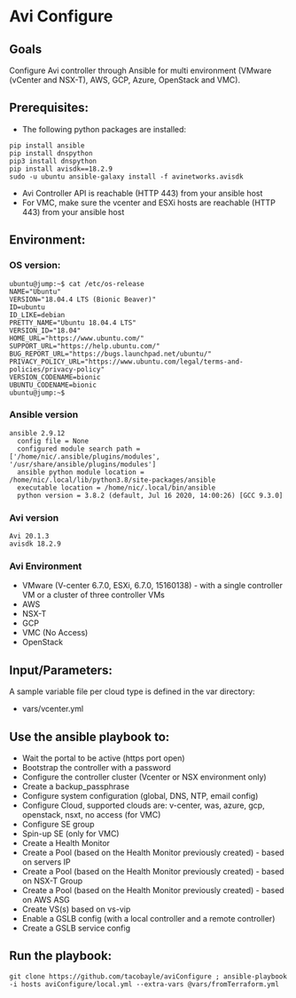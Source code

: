 # Avi Configure

## Goals
Configure Avi controller through Ansible for multi environment (VMware (vCenter and NSX-T), AWS, GCP, Azure, OpenStack and VMC).

## Prerequisites:
- The following python packages are installed:
```
pip install ansible
pip install dnspython
pip3 install dnspython
pip install avisdk==18.2.9
sudo -u ubuntu ansible-galaxy install -f avinetworks.avisdk
```
- Avi Controller API is reachable (HTTP 443) from your ansible host
- For VMC, make sure the vcenter and ESXi hosts are reachable (HTTP 443) from your ansible host

## Environment:

### OS version:

```
ubuntu@jump:~$ cat /etc/os-release
NAME="Ubuntu"
VERSION="18.04.4 LTS (Bionic Beaver)"
ID=ubuntu
ID_LIKE=debian
PRETTY_NAME="Ubuntu 18.04.4 LTS"
VERSION_ID="18.04"
HOME_URL="https://www.ubuntu.com/"
SUPPORT_URL="https://help.ubuntu.com/"
BUG_REPORT_URL="https://bugs.launchpad.net/ubuntu/"
PRIVACY_POLICY_URL="https://www.ubuntu.com/legal/terms-and-policies/privacy-policy"
VERSION_CODENAME=bionic
UBUNTU_CODENAME=bionic
ubuntu@jump:~$
```

### Ansible version

```
ansible 2.9.12
  config file = None
  configured module search path = ['/home/nic/.ansible/plugins/modules', '/usr/share/ansible/plugins/modules']
  ansible python module location = /home/nic/.local/lib/python3.8/site-packages/ansible
  executable location = /home/nic/.local/bin/ansible
  python version = 3.8.2 (default, Jul 16 2020, 14:00:26) [GCC 9.3.0]
```

### Avi version

```
Avi 20.1.3
avisdk 18.2.9
```

### Avi Environment

- VMware (V-center 6.7.0, ESXi, 6.7.0, 15160138) - with a single controller VM or a cluster of three controller VMs
- AWS
- NSX-T
- GCP
- VMC (No Access)
- OpenStack

## Input/Parameters:

A sample variable file per cloud type is defined in the var directory:
- vars/vcenter.yml

## Use  the ansible playbook to:
- Wait the portal to be active (https port open)
- Bootstrap the controller with a password
- Configure the controller cluster (Vcenter or NSX environment only)
- Create a backup_passphrase
- Configure system configuration (global, DNS, NTP, email config)
- Configure Cloud, supported clouds are: v-center, was, azure, gcp, openstack, nsxt, no access (for VMC)
- Configure SE group
- Spin-up SE (only for VMC)
- Create a Health Monitor
- Create a Pool (based on the Health Monitor previously created) -  based on servers IP
- Create a Pool (based on the Health Monitor previously created) -  based on NSX-T Group
- Create a Pool (based on the Health Monitor previously created) -  based on AWS ASG
- Create VS(s) based on vs-vip
- Enable a GSLB config (with a local controller and a remote controller)
- Create a GSLB service config

## Run the playbook:
```
git clone https://github.com/tacobayle/aviConfigure ; ansible-playbook -i hosts aviConfigure/local.yml --extra-vars @vars/fromTerraform.yml
```